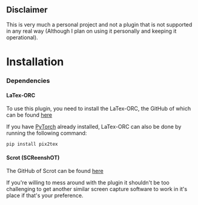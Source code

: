 ## Disclaimer
This is very much a personal project and not a plugin that is not supported in any real way 
(Although I plan on using it personally and keeping it operational).

# Installation 

### Dependencies
#### LaTex-ORC
To use this plugin, you need to install the LaTex-ORC, 
the GitHub of which can be found [here](https://github.com/lukas-blecher/LaTeX-OCR)

If you have [PyTorch](https://pytorch.org/) already installed, 
LaTex-ORC can also be done by running the following command:
```
pip install pix2tex
```
#### Scrot (SCReenshOT)
The GitHub of Scrot can be found [here](https://github.com/resurrecting-open-source-projects/scrot)

If you're willing to mess around with the plugin it shouldn't be too challenging to get another similar
screen capture software to work in it's place if that's your preference.

